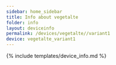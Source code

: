 ```yaml
---
sidebar: home_sidebar
title: Info about vegetalte
folder: info
layout: deviceinfo
permalink: /devices/vegetalte//variant1
device: vegetalte_variant1
---
```

{% include templates/device_info.md %}
